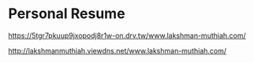 # Personal Resume
 https://5tgr7pkuup9jxopodj8r1w-on.drv.tw/www.lakshman-muthiah.com/
 
 http://lakshmanmuthiah.viewdns.net/www.lakshman-muthiah.com/
 
 
